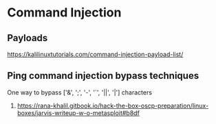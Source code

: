 # Command Injection

## Payloads
https://kalilinuxtutorials.com/command-injection-payload-list/


## Ping command injection bypass techniques

One way to bypass ['&', ';', '-', '`', '||', '|'] characters
1. https://rana-khalil.gitbook.io/hack-the-box-oscp-preparation/linux-boxes/jarvis-writeup-w-o-metasploit#b8df
